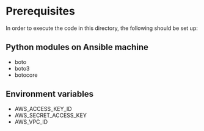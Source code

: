 # Prerequisites

In order to execute the code in this directory, the following should be set up:

## Python modules on Ansible machine

* boto
* boto3
* botocore

## Environment variables

* AWS_ACCESS_KEY_ID
* AWS_SECRET_ACCESS_KEY
* AWS_VPC_ID
